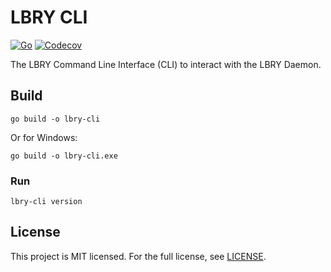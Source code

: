 # LBRY CLI

[![Go](https://github.com/LBRYFoundation/lbry-cli/actions/workflows/go.yml/badge.svg)](https://github.com/LBRYFoundation/lbry-cli/actions/workflows/go.yml)
[![Codecov](https://codecov.io/gh/LBRYFoundation/lbry-cli/graph/badge.svg)](https://codecov.io/gh/LBRYFoundation/lbry-cli)

The LBRY Command Line Interface (CLI) to interact with the LBRY Daemon.

## Build

```shell
go build -o lbry-cli
```

Or for Windows:

```shell
go build -o lbry-cli.exe
```

### Run

```shell
lbry-cli version
```

## License
This project is MIT licensed. For the full license, see [LICENSE](LICENSE.md).
